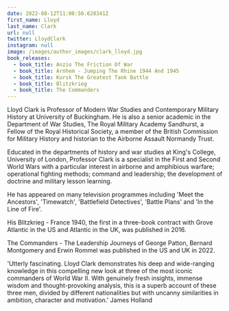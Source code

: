 ```yaml
---
date: 2022-08-12T11:08:56.628341Z
first_name: Lloyd
last_name: Clark
url: null
twitter: LloydClark
instagram: null
image: /images/author_images/clark_lloyd.jpg
book_releases:
  - book_title: Anzio The Friction Of War
  - book_title: Arnhem - Jumping The Rhine 1944 And 1945
  - book_title: Kursk The Greatest Tank Battle
  - book_title: Blitzkrieg
  - book_title: The Commanders
---
```

Lloyd Clark is Professor of Modern War Studies and Contemporary Military History at University of Buckingham. He is also a senior academic in the Department of War Studies, The Royal Military Academy Sandhurst, a Fellow of the Royal Historical Society, a member of the British Commission for Military History and historian to the Airborne Assault Normandy Trust. 

Educated in the departments of history and war studies at King's College, University of London, Professor Clark is a specialist in the First and Second World Wars with a particular interest in airborne and amphibious warfare; operational fighting methods; command and leadership; the development of doctrine and military lesson learning. 

He has appeared on many television programmes including 'Meet the Ancestors', 'Timewatch', 'Battlefield Detectives', 'Battle Plans' and 'In the Line of Fire'. 

His Blitzkrieg - France 1940, the first in a three-book contract with Grove Atlantic in the US and Atlantic in the UK, was published in 2016. 

The Commanders - The Leadership Journeys of George Patton, Bernard Montgomery and Erwin Rommel was published in the US and UK in 2022.

'Utterly fascinating. Lloyd Clark demonstrates his deep and wide-ranging knowledge in this compelling new look at three of the most iconic commanders of World War II. With genuinely fresh insights, immense wisdom and thought-provoking analysis, this is a superb account of these three men, divided by different nationalities but with uncanny similarities in ambition, character and motivation.' James Holland